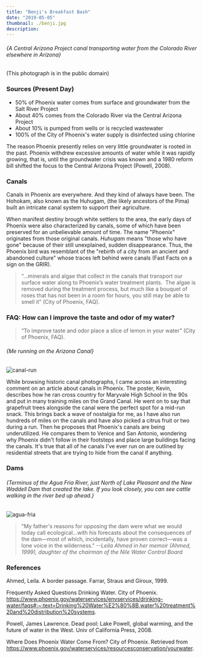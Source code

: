 ```yaml
---
title: "Benji's Breakfast Bash"
date: "2019-05-05"
thumbnail: ./benji.jpg
description: 
---
```


###### {A Central Arizona Project canal transporting water from the Colorado River elsewhere in Arizona}
(This photograph is in the public domain)

### Sources (Present Day)

* 50% of Phoenix water comes from surface and groundwater from the Salt River Project
* About 40% comes from the Colorado River via the Central Arizona Project 
* About 10% is pumped from wells or is recycled wastewater
* 100% of the City of Phoenix's water supply is disinfected using chlorine

The reason Phoenix presently relies on very little groundwater is rooted in the past. Phoenix withdrew excessive amounts of water while it was rapidly growing, that is, until the groundwater crisis was known and a 1980 reform bill shifted the focus to the Central Arizona Project (Powell, 2008).

### Canals

Canals in Phoenix are everywhere. And they kind of always have been. The Hohokam, also known as the Huhugam, (the likely ancestors of the Pima) built an intricate canal system to support their agriculture. 

When manifest destiny brough white settlers to the area, the early days of Phoenix were also characterized by canals, some of which have been preserved for an unbelievable amount of time. The name "Phoenix" originates from those original canals. *Huhugam* means "those who have gone" because of their still unexplained, sudden disappearance. Thus, the Phoenix bird was resemblant of the "rebirth of a city from an ancient and abandoned culture" whose traces left behind were canals (Fast Facts on a sign on the GRIR).

<blockquote>
    “…minerals and algae that collect in the canals that transport our surface water along to Phoenix’s water treatment plants.  The algae is removed during the treatment process, but much like a bouquet of roses that has not been in a room for hours, you still may be able to smell it” (City of Phoenix, FAQ).
</blockquote>

### FAQ: How can I improve the taste and odor of my water?

<blockquote>
    “To improve taste and odor place a slice of lemon in your water” (City of Phoenix, FAQ).
</blockquote>

###### {Me running on the Arizona Canal}
![canal-run](./canal_run.gif)

While browsing historic canal photographs, I came across an interesting comment on an article about canals in Phoenix. The poster, Kevin, describes how he ran cross country for Maryvale High School in the 90s and put in many training miles on the Grand Canal. He went on to say that grapefruit trees alongside the canal were the perfect spot for a mid-run snack. This brings back a wave of nostalgia for me, as I have also run hundreds of miles on the canals and have also picked a citrus fruit or two during a run. Then he proposes that Phoenix's canals are being underutilized. He compares them to Venice and San Antonio, wondering why Phoenix didn't follow in their footsteps and place large buildings facing the canals. It's true that all of he canals I've ever run on are outlined by residential streets that are trying to hide from the canal if anything.


### Dams

###### {Terminus of the Agua Fria River, just North of Lake Pleasant and the New Waddell Dam that created the lake. If you look closely, you can see cattle walking in the river bed up ahead.}

![agua-fria](./agua_fria_terminus.jpg)

<blockquote>
    "My father's reasons for opposing the dam were what we would today call ecological...with his forecasts about the consequences of the dam—most of which, incidentally, have proven correct—was a lone voice in the wilderness."  <i>--Leila Ahmed in her memoir (Ahmed, 1999), daughter of the chairman of the Nile Water Control Board</i>
</blockquote>

### References

Ahmed, Leila. A border passage. Farrar, Straus and Giroux, 1999.

Frequently Asked Questions Drinking Water. City of Phoenix. https://www.phoenix.gov/waterservices/envservices/drinking-water/faqs#:~:text=Drinking%20Water%E2%80%8B,water%20treatment%20and%20distribution%20systems.

Powell, James Lawrence. Dead pool: Lake Powell, global warming, and the future of water in the West. Univ of California Press, 2008.

Where Does Phoenix Water Come From? City of Phoenix. Retrieved from https://www.phoenix.gov/waterservices/resourcesconservation/yourwater. 

